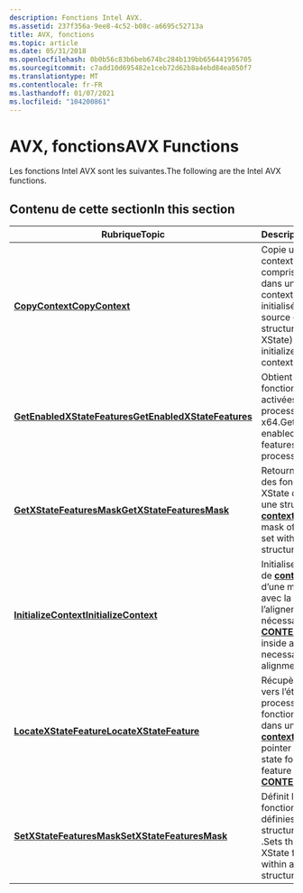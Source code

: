 ```yaml
---
description: Fonctions Intel AVX.
ms.assetid: 237f356a-9ee8-4c52-b08c-a6695c52713a
title: AVX, fonctions
ms.topic: article
ms.date: 05/31/2018
ms.openlocfilehash: 0b0b56c83b6beb674bc284b139bb656441956705
ms.sourcegitcommit: c7add10d695482e1ceb72d62b8a4ebd84ea050f7
ms.translationtype: MT
ms.contentlocale: fr-FR
ms.lasthandoff: 01/07/2021
ms.locfileid: "104200861"
---
```

# <a name="avx-functions"></a><span data-ttu-id="3bca1-103">AVX, fonctions</span><span class="sxs-lookup"><span data-stu-id="3bca1-103">AVX Functions</span></span>

<span data-ttu-id="3bca1-104">Les fonctions Intel AVX sont les suivantes.</span><span class="sxs-lookup"><span data-stu-id="3bca1-104">The following are the Intel AVX functions.</span></span>

## <a name="in-this-section"></a><span data-ttu-id="3bca1-105">Contenu de cette section</span><span class="sxs-lookup"><span data-stu-id="3bca1-105">In this section</span></span>



| <span data-ttu-id="3bca1-106">Rubrique</span><span class="sxs-lookup"><span data-stu-id="3bca1-106">Topic</span></span>                                                                   | <span data-ttu-id="3bca1-107">Description</span><span class="sxs-lookup"><span data-stu-id="3bca1-107">Description</span></span>                                                                                                                    |
|-------------------------------------------------------------------------|--------------------------------------------------------------------------------------------------------------------------------|
| [<span data-ttu-id="3bca1-108">**CopyContext**</span><span class="sxs-lookup"><span data-stu-id="3bca1-108">**CopyContext**</span></span>](/windows/desktop/api/WinBase/nf-winbase-copycontext)<br/>                           | <span data-ttu-id="3bca1-109">Copie une structure de contexte source (y compris les XState) dans une structure de contexte de destination initialisée.</span><span class="sxs-lookup"><span data-stu-id="3bca1-109">Copies a source context structure (including any XState) onto an initialized destination context structure.</span></span><br/>         |
| [<span data-ttu-id="3bca1-110">**GetEnabledXStateFeatures**</span><span class="sxs-lookup"><span data-stu-id="3bca1-110">**GetEnabledXStateFeatures**</span></span>](/windows/desktop/api/WinBase/nf-winbase-getenabledxstatefeatures)<br/> | <span data-ttu-id="3bca1-111">Obtient un masque de fonctionnalités XState activées sur des processeurs x86 ou x64.</span><span class="sxs-lookup"><span data-stu-id="3bca1-111">Gets a mask of enabled XState features on x86 or x64 processors.</span></span><br/>                                                    |
| [<span data-ttu-id="3bca1-112">**GetXStateFeaturesMask**</span><span class="sxs-lookup"><span data-stu-id="3bca1-112">**GetXStateFeaturesMask**</span></span>](/windows/desktop/api/WinBase/nf-winbase-getxstatefeaturesmask)<br/>       | <span data-ttu-id="3bca1-113">Retourne le masque des fonctionnalités XState définies dans une structure de [**contexte**](/windows/desktop/api/WinNT/ns-winnt-wow64_context) .</span><span class="sxs-lookup"><span data-stu-id="3bca1-113">Returns the mask of XState features set within a [**CONTEXT**](/windows/desktop/api/WinNT/ns-winnt-wow64_context) structure.</span></span><br/>                        |
| [<span data-ttu-id="3bca1-114">**InitializeContext**</span><span class="sxs-lookup"><span data-stu-id="3bca1-114">**InitializeContext**</span></span>](/windows/desktop/api/WinBase/nf-winbase-initializecontext)<br/>               | <span data-ttu-id="3bca1-115">Initialise une structure de [**contexte**](/windows/desktop/api/WinNT/ns-winnt-arm64_nt_context) à l’intérieur d’une mémoire tampon avec la taille et l’alignement nécessaires.</span><span class="sxs-lookup"><span data-stu-id="3bca1-115">Initializes a [**CONTEXT**](/windows/desktop/api/WinNT/ns-winnt-arm64_nt_context) structure inside a buffer with the necessary size and alignment.</span></span><br/>       |
| [<span data-ttu-id="3bca1-116">**LocateXStateFeature**</span><span class="sxs-lookup"><span data-stu-id="3bca1-116">**LocateXStateFeature**</span></span>](/windows/desktop/api/WinBase/nf-winbase-locatexstatefeature)<br/>           | <span data-ttu-id="3bca1-117">Récupère un pointeur vers l’état du processeur pour une fonctionnalité XState dans une structure de [**contexte**](/windows/desktop/api/WinNT/ns-winnt-arm64_nt_context) .</span><span class="sxs-lookup"><span data-stu-id="3bca1-117">Retrieves a pointer to the processor state for an XState feature within a [**CONTEXT**](/windows/desktop/api/WinNT/ns-winnt-arm64_nt_context) structure.</span></span><br/> |
| [<span data-ttu-id="3bca1-118">**SetXStateFeaturesMask**</span><span class="sxs-lookup"><span data-stu-id="3bca1-118">**SetXStateFeaturesMask**</span></span>](/windows/desktop/api/WinBase/nf-winbase-setxstatefeaturesmask)<br/>       | <span data-ttu-id="3bca1-119">Définit le masque des fonctionnalités XState définies dans une structure de [**contexte**](/windows/desktop/api/WinNT/ns-winnt-arm64_nt_context) .</span><span class="sxs-lookup"><span data-stu-id="3bca1-119">Sets the mask of XState features set within a [**CONTEXT**](/windows/desktop/api/WinNT/ns-winnt-arm64_nt_context) structure.</span></span><br/>                             |



 

 

 




